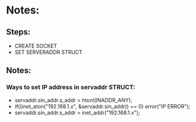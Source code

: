 # Notes:

## Steps:
* CREATE SOCKET
* SET SERVERADDR STRUCT


## Notes:
### **Ways to set IP address in servaddr STRUCT:**
*   servaddr.sin_addr.s_addr = htonl(INADDR_ANY); 
*	if((inet_aton("192.168.1.x", &servaddr.sin_addr)) == 0)
		error("IP ERROR");
*   servaddr.sin_addr.s_addr = inet_addr("192.168.1.x");